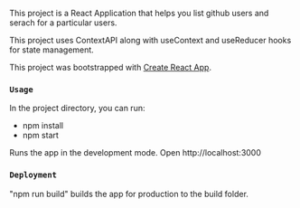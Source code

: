 This project is a React Application that helps you list github users and serach for a particular users.

This project uses ContextAPI along with useContext and useReducer hooks for state management.

This project was bootstrapped with [Create React App](https://github.com/facebook/create-react-app).

### `Usage`

In the project directory, you can run: 

* npm install
* npm start

Runs the app in the development mode.
Open http://localhost:3000

### `Deployment`

"npm run build" builds the app for production to the build folder.








